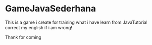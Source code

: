 # GameJavaSederhana

This is a game i create for training what i have learn from JavaTutorial
correct my english if i am wrong!

Thank for coming 
